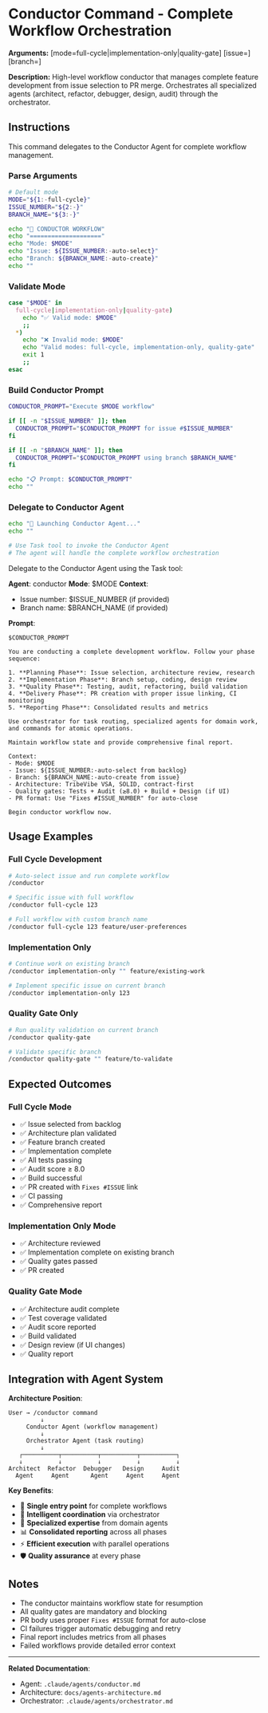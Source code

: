 # Conductor Command - Complete Workflow Orchestration

**Arguments:** [mode=full-cycle|implementation-only|quality-gate] [issue=<number>] [branch=<name>]

**Description:** High-level workflow conductor that manages complete feature development from issue selection to PR merge. Orchestrates all specialized agents (architect, refactor, debugger, design, audit) through the orchestrator.

## Instructions

This command delegates to the Conductor Agent for complete workflow management.

### Parse Arguments

```bash
# Default mode
MODE="${1:-full-cycle}"
ISSUE_NUMBER="${2:-}"
BRANCH_NAME="${3:-}"

echo "🎼 CONDUCTOR WORKFLOW"
echo "===================="
echo "Mode: $MODE"
echo "Issue: ${ISSUE_NUMBER:-auto-select}"
echo "Branch: ${BRANCH_NAME:-auto-create}"
echo ""
```

### Validate Mode

```bash
case "$MODE" in
  full-cycle|implementation-only|quality-gate)
    echo "✅ Valid mode: $MODE"
    ;;
  *)
    echo "❌ Invalid mode: $MODE"
    echo "Valid modes: full-cycle, implementation-only, quality-gate"
    exit 1
    ;;
esac
```

### Build Conductor Prompt

```bash
CONDUCTOR_PROMPT="Execute $MODE workflow"

if [[ -n "$ISSUE_NUMBER" ]]; then
  CONDUCTOR_PROMPT="$CONDUCTOR_PROMPT for issue #$ISSUE_NUMBER"
fi

if [[ -n "$BRANCH_NAME" ]]; then
  CONDUCTOR_PROMPT="$CONDUCTOR_PROMPT using branch $BRANCH_NAME"
fi

echo "📋 Prompt: $CONDUCTOR_PROMPT"
echo ""
```

### Delegate to Conductor Agent

```bash
echo "🚀 Launching Conductor Agent..."
echo ""

# Use Task tool to invoke the Conductor Agent
# The agent will handle the complete workflow orchestration
```

Delegate to the Conductor Agent using the Task tool:

**Agent**: conductor
**Mode**: $MODE
**Context**:
- Issue number: $ISSUE_NUMBER (if provided)
- Branch name: $BRANCH_NAME (if provided)

**Prompt**:
```
$CONDUCTOR_PROMPT

You are conducting a complete development workflow. Follow your phase sequence:

1. **Planning Phase**: Issue selection, architecture review, research
2. **Implementation Phase**: Branch setup, coding, design review
3. **Quality Phase**: Testing, audit, refactoring, build validation
4. **Delivery Phase**: PR creation with proper issue linking, CI monitoring
5. **Reporting Phase**: Consolidated results and metrics

Use orchestrator for task routing, specialized agents for domain work, and commands for atomic operations.

Maintain workflow state and provide comprehensive final report.

Context:
- Mode: $MODE
- Issue: ${ISSUE_NUMBER:-auto-select from backlog}
- Branch: ${BRANCH_NAME:-auto-create from issue}
- Architecture: TribeVibe VSA, SOLID, contract-first
- Quality gates: Tests + Audit (≥8.0) + Build + Design (if UI)
- PR format: Use "Fixes #ISSUE_NUMBER" for auto-close

Begin conductor workflow now.
```

## Usage Examples

### Full Cycle Development

```bash
# Auto-select issue and run complete workflow
/conductor

# Specific issue with full workflow
/conductor full-cycle 123

# Full workflow with custom branch name
/conductor full-cycle 123 feature/user-preferences
```

### Implementation Only

```bash
# Continue work on existing branch
/conductor implementation-only "" feature/existing-work

# Implement specific issue on current branch
/conductor implementation-only 123
```

### Quality Gate Only

```bash
# Run quality validation on current branch
/conductor quality-gate

# Validate specific branch
/conductor quality-gate "" feature/to-validate
```

## Expected Outcomes

### Full Cycle Mode
- ✅ Issue selected from backlog
- ✅ Architecture plan validated
- ✅ Feature branch created
- ✅ Implementation complete
- ✅ All tests passing
- ✅ Audit score ≥ 8.0
- ✅ Build successful
- ✅ PR created with `Fixes #ISSUE` link
- ✅ CI passing
- ✅ Comprehensive report

### Implementation Only Mode
- ✅ Architecture reviewed
- ✅ Implementation complete on existing branch
- ✅ Quality gates passed
- ✅ PR created

### Quality Gate Mode
- ✅ Architecture audit complete
- ✅ Test coverage validated
- ✅ Audit score reported
- ✅ Build validated
- ✅ Design review (if UI changes)
- ✅ Quality report

## Integration with Agent System

**Architecture Position**:
```
User → /conductor command
         ↓
     Conductor Agent (workflow management)
         ↓
     Orchestrator Agent (task routing)
         ↓
   ┌──────────┬──────────┬──────────┬──────────┐
   ↓          ↓          ↓          ↓          ↓
Architect  Refactor  Debugger   Design     Audit
  Agent     Agent      Agent     Agent     Agent
```

**Key Benefits**:
- 🎯 **Single entry point** for complete workflows
- 🤖 **Intelligent coordination** via orchestrator
- 🔧 **Specialized expertise** from domain agents
- 📊 **Consolidated reporting** across all phases
- ⚡ **Efficient execution** with parallel operations
- 🛡️ **Quality assurance** at every phase

## Notes

- The conductor maintains workflow state for resumption
- All quality gates are mandatory and blocking
- PR body uses proper `Fixes #ISSUE` format for auto-close
- CI failures trigger automatic debugging and retry
- Final report includes metrics from all phases
- Failed workflows provide detailed error context

---

**Related Documentation**:
- Agent: `.claude/agents/conductor.md`
- Architecture: `docs/agents-architecture.md`
- Orchestrator: `.claude/agents/orchestrator.md`
